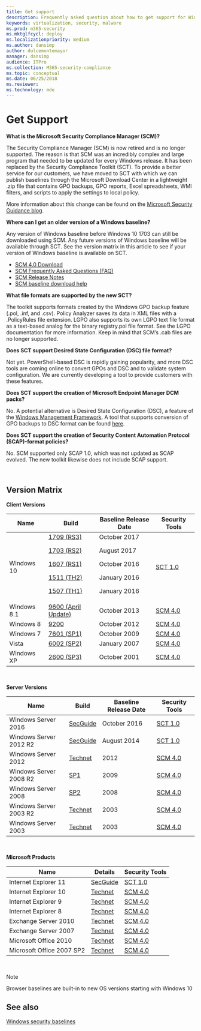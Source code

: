 ```yaml
---
title: Get support
description: Frequently asked question about how to get support for Windows baselines, the Security Compliance Toolkit (SCT), and related topics in your organization.
keywords: virtualization, security, malware
ms.prod: m365-security
ms.mktglfcycl: deploy
ms.localizationpriority: medium
ms.author: dansimp
author: dulcemontemayor
manager: dansimp
audience: ITPro
ms.collection: M365-security-compliance
ms.topic: conceptual
ms.date: 06/25/2018
ms.reviewer: 
ms.technology: mde
---
```


# Get Support

**What is the Microsoft Security Compliance Manager (SCM)?**

The Security Compliance Manager (SCM) is now retired and is no longer supported. The reason is that SCM was an incredibly complex and large program that needed to be updated for every Windows release. It has been replaced by the Security Compliance Toolkit (SCT). To provide a better service for our customers, we have moved to SCT with which we can publish baselines through the Microsoft Download Center in a lightweight .zip file that contains GPO backups, GPO reports, Excel spreadsheets, WMI filters, and scripts to apply the settings to local policy.

More information about this change can be found on the [Microsoft Security Guidance blog](/archive/blogs/secguide/security-compliance-manager-scm-retired-new-tools-and-procedures).

**Where can I get an older version of a Windows baseline?**

Any version of Windows baseline before Windows 10 1703 can still be downloaded using SCM. Any future versions of Windows baseline will be available through SCT. See the version matrix in this article to see if your version of Windows baseline is available on SCT.

-   [SCM 4.0 Download](/previous-versions/tn-archive/cc936627(v=technet.10))
-   [SCM Frequently Asked Questions (FAQ)](https://social.technet.microsoft.com/wiki/contents/articles/1836.microsoft-security-compliance-manager-scm-frequently-asked-questions-faq.aspx)
-   [SCM Release Notes](https://social.technet.microsoft.com/wiki/contents/articles/1864.microsoft-security-compliance-manager-scm-release-notes.aspx)
-   [SCM baseline download help](https://social.technet.microsoft.com/wiki/contents/articles/1865.microsoft-security-compliance-manager-scm-baseline-download-help.aspx)

**What file formats are supported by the new SCT?**

The toolkit supports formats created by the Windows GPO backup feature (.pol, .inf, and .csv). Policy Analyzer saves its data in XML files with a .PolicyRules file extension. LGPO also supports its own LGPO text file format as a text-based analog for the binary registry.pol file format. See the LGPO documentation for more information. Keep in mind that SCM’s .cab files are no longer supported.

**Does SCT support Desired State Configuration (DSC) file format?**

Not yet. PowerShell-based DSC is rapidly gaining popularity, and more DSC tools are coming online to convert GPOs and DSC and to validate system configuration. We are currently developing a tool to provide customers with these features.

**Does SCT support the creation of Microsoft Endpoint Manager DCM packs?**

No. A potential alternative is Desired State Configuration (DSC), a feature of the [Windows Management Framework](https://www.microsoft.com/download/details.aspx?id=40855). A tool that supports conversion of GPO backups to DSC format can be found [here](https://github.com/Microsoft/BaselineManagement).

**Does SCT support the creation of Security Content Automation Protocol (SCAP)-format policies?**

No. SCM supported only SCAP 1.0, which was not updated as SCAP evolved. The new toolkit likewise does not include SCAP support.

<br />

## Version Matrix

**Client Versions**

| Name | Build | Baseline Release Date | Security Tools |
|---|---|---|---|
|Windows 10 | [1709 (RS3)](/archive/blogs/secguide/security-baseline-for-windows-10-fall-creators-update-v1709-draft) <p> [1703 (RS2)](/archive/blogs/secguide/security-baseline-for-windows-10-creators-update-v1703-final) <p>[1607 (RS1)](/archive/blogs/secguide/security-baseline-for-windows-10-v1607-anniversary-edition-and-windows-server-2016) <p>[1511 (TH2)](/archive/blogs/secguide/security-baseline-for-windows-10-v1511-threshold-2-final) <p>[1507 (TH1)](/archive/blogs/secguide/security-baseline-for-windows-10-v1507-build-10240-th1-ltsb-update)| October 2017 <p>August 2017 <p>October 2016 <p>January 2016<p> January 2016 |[SCT 1.0](https://www.microsoft.com/download/details.aspx?id=55319) |
Windows 8.1 |[9600 (April Update)](/archive/blogs/secguide/security-baselines-for-windows-8-1-windows-server-2012-r2-and-internet-explorer-11-final)| October 2013| [SCM 4.0](/previous-versions/tn-archive/cc936627(v=technet.10)) |
Windows 8 |[9200](/previous-versions/tn-archive/jj916413(v=technet.10)) |October 2012| [SCM 4.0](/previous-versions/tn-archive/cc936627(v=technet.10))|
Windows 7 |[7601 (SP1)](/previous-versions/tn-archive/ee712767(v=technet.10))| October 2009| [SCM 4.0](/previous-versions/tn-archive/cc936627(v=technet.10)) |
| Vista |[6002 (SP2)](/previous-versions/tn-archive/dd450978(v=technet.10))| January 2007| [SCM 4.0](/previous-versions/tn-archive/cc936627(v=technet.10)) |
| Windows XP |[2600 (SP3)](/previous-versions/tn-archive/cc163061(v=technet.10))| October 2001| [SCM 4.0](/previous-versions/tn-archive/cc936627(v=technet.10))|

<br />

**Server Versions**

| Name | Build | Baseline Release Date | Security Tools |
|---|---|---|---|
|Windows Server 2016 | [SecGuide](/archive/blogs/secguide/security-baseline-for-windows-10-v1607-anniversary-edition-and-windows-server-2016) |October 2016 |[SCT 1.0](https://www.microsoft.com/download/details.aspx?id=55319) |
|Windows Server 2012 R2|[SecGuide](/archive/blogs/secguide/security-baseline-for-windows-10-v1607-anniversary-edition-and-windows-server-2016)|August 2014 | [SCT 1.0](https://www.microsoft.com/download/details.aspx?id=55319)|
|Windows Server 2012|[Technet](/previous-versions/tn-archive/jj898542(v=technet.10)) |2012| [SCM 4.0](/previous-versions/tn-archive/cc936627(v=technet.10)) |
Windows Server 2008 R2 |[SP1](/previous-versions/tn-archive/gg236605(v=technet.10))|2009 | [SCM 4.0](/previous-versions/tn-archive/cc936627(v=technet.10)) |
| Windows Server 2008 |[SP2](/previous-versions/tn-archive/cc514539(v=technet.10))| 2008 | [SCM 4.0](/previous-versions/tn-archive/cc936627(v=technet.10)) |
|Windows Server 2003 R2|[Technet](/previous-versions/tn-archive/cc163140(v=technet.10))| 2003 | [SCM 4.0](/previous-versions/tn-archive/cc936627(v=technet.10))|
|Windows Server 2003|[Technet](/previous-versions/tn-archive/cc163140(v=technet.10))|2003|[SCM 4.0](/previous-versions/tn-archive/cc936627(v=technet.10))|

<br />

**Microsoft Products**


|           Name            |                                                                            Details                                                                            |                               Security Tools                                |
|---------------------------|---------------------------------------------------------------------------------------------------------------------------------------------------------------|-----------------------------------------------------------------------------|
|   Internet Explorer 11    | [SecGuide](/archive/blogs/secguide/security-baselines-for-windows-8-1-windows-server-2012-r2-and-internet-explorer-11-final) |     [SCT 1.0](https://www.microsoft.com/download/details.aspx?id=55319)     |
|   Internet Explorer 10    |                                                [Technet](/previous-versions/tn-archive/jj898540(v=technet.10))                                                 | [SCM 4.0](/previous-versions/tn-archive/cc936627(v=technet.10)) |
|    Internet Explorer 9    |                                                [Technet](/previous-versions/tn-archive/hh539027(v=technet.10))                                                 | [SCM 4.0](/previous-versions/tn-archive/cc936627(v=technet.10)) |
|    Internet Explorer 8    |                                                [Technet](/previous-versions/tn-archive/ee712766(v=technet.10))                                                 | [SCM 4.0](/previous-versions/tn-archive/cc936627(v=technet.10)) |
|   Exchange Server 2010    |                                                [Technet](/previous-versions/tn-archive/hh913521(v=technet.10))                                                 | [SCM 4.0](/previous-versions/tn-archive/cc936627(v=technet.10)) |
|   Exchange Server 2007    |                                                [Technet](/previous-versions/tn-archive/hh913520(v=technet.10))                                                 | [SCM 4.0](/previous-versions/tn-archive/cc936627(v=technet.10)) |
|   Microsoft Office 2010   |                                                [Technet](/previous-versions/tn-archive/gg288965(v=technet.10))                                                 | [SCM 4.0](/previous-versions/tn-archive/cc936627(v=technet.10)) |
| Microsoft Office 2007 SP2 |                                                [Technet](/previous-versions/tn-archive/cc500475(v=technet.10))                                                 | [SCM 4.0](/previous-versions/tn-archive/cc936627(v=technet.10)) |

<br />

> [!NOTE]
> Browser baselines are built-in to new OS versions starting with Windows 10

## See also

[Windows security baselines](windows-security-baselines.md)